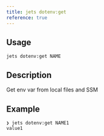 ```yaml
---
title: jets dotenv:get
reference: true
---
```


## Usage

    jets dotenv:get NAME

## Description

Get env var from local files and SSM

## Example

    ❯ jets dotenv:get NAME1
    value1



